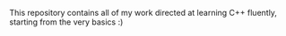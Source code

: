 This repository contains all of my work directed at learning C++ fluently, starting from the very basics :)

